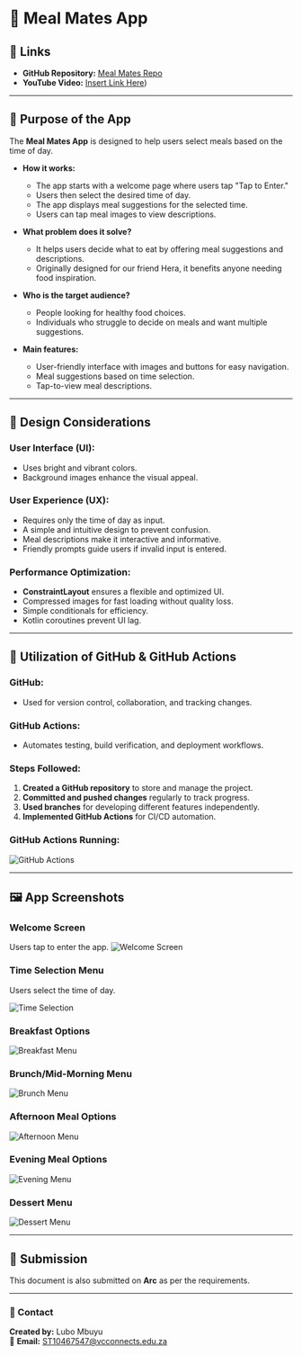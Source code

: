 # 📱 Meal Mates App

## 🔗 Links
- **GitHub Repository:** [Meal Mates Repo](https://github.com/LUBOMBUYU/ST10467547IMADAssignment1)
- **YouTube Video:** [Insert Link Here](https://youtu.be/uJkhQl14MIk))

---

## 📌 Purpose of the App
The **Meal Mates App** is designed to help users select meals based on the time of day.

- **How it works:**
  - The app starts with a welcome page where users tap "Tap to Enter."
  - Users then select the desired time of day.
  - The app displays meal suggestions for the selected time.
  - Users can tap meal images to view descriptions.

- **What problem does it solve?**
  - It helps users decide what to eat by offering meal suggestions and descriptions.
  - Originally designed for our friend Hera, it benefits anyone needing food inspiration.

- **Who is the target audience?**
  - People looking for healthy food choices.
  - Individuals who struggle to decide on meals and want multiple suggestions.

- **Main features:**
  - User-friendly interface with images and buttons for easy navigation.
  - Meal suggestions based on time selection.
  - Tap-to-view meal descriptions.

---

## 🎨 Design Considerations
### **User Interface (UI):**
- Uses bright and vibrant colors.
- Background images enhance the visual appeal.

### **User Experience (UX):**
- Requires only the time of day as input.
- A simple and intuitive design to prevent confusion.
- Meal descriptions make it interactive and informative.
- Friendly prompts guide users if invalid input is entered.

### **Performance Optimization:**
- **ConstraintLayout** ensures a flexible and optimized UI.
- Compressed images for fast loading without quality loss.
- Simple conditionals for efficiency.
- Kotlin coroutines prevent UI lag.

---

## 🔄 Utilization of GitHub & GitHub Actions
### **GitHub:**
- Used for version control, collaboration, and tracking changes.

### **GitHub Actions:**
- Automates testing, build verification, and deployment workflows.

### **Steps Followed:**
1. **Created a GitHub repository** to store and manage the project.
2. **Committed and pushed changes** regularly to track progress.
3. **Used branches** for developing different features independently.
4. **Implemented GitHub Actions** for CI/CD automation.

### **GitHub Actions Running:**
![GitHub Actions](https://github.com/user-attachments/assets/aaa88d9c-421d-469f-b25c-0ef8a287b960)

---

## 🖼️ App Screenshots
### **Welcome Screen**
Users tap to enter the app.
![Welcome Screen](https://github.com/user-attachments/assets/8d9061bd-8299-41e1-b74c-d698fd77dcb8)

### **Time Selection Menu**
Users select the time of day.

![Time Selection](https://github.com/user-attachments/assets/9e53ed98-2dd5-4299-8bc7-8a4806d8d163)

### **Breakfast Options**
![Breakfast Menu](https://github.com/user-attachments/assets/e0c996f1-eed6-4f5e-884c-15d16c1f4ed9)

### **Brunch/Mid-Morning Menu**
![Brunch Menu](https://github.com/user-attachments/assets/c9c6f328-7697-40fb-b71c-c9b1ca719744)

### **Afternoon Meal Options**
![Afternoon Menu](https://github.com/user-attachments/assets/890288b3-7a0a-4939-828b-d66f39e990bb)

### **Evening Meal Options**
![Evening Menu](https://github.com/user-attachments/assets/4cf31ada-d111-4617-8eb3-6c7be14a5595)

### **Dessert Menu**
![Dessert Menu](https://github.com/user-attachments/assets/c333889b-fbb6-4612-9878-1e624b5c7431)

---

## 📂 Submission
This document is also submitted on **Arc** as per the requirements.

---

### **📧 Contact**
**Created by:** Lubo Mbuyu  
📧 **Email:** [ST10467547@vcconnects.edu.za](mailto:ST10467547@vcconnects.edu.za)

